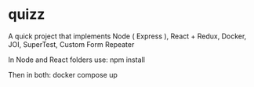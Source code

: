 # quizz
A quick project that implements Node ( Express ), React + Redux, Docker, JOI, SuperTest, Custom Form Repeater

In Node and React folders use:
npm install 

Then in both:
docker compose up